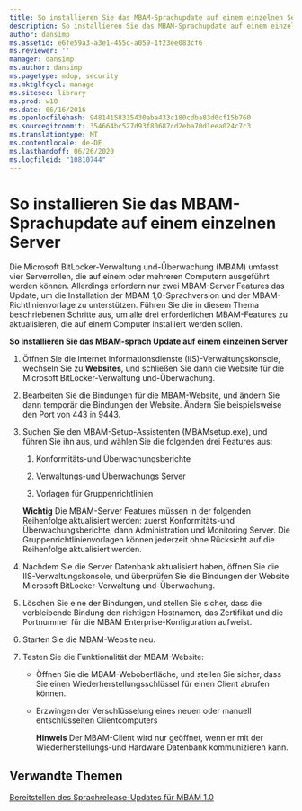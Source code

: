 ```yaml
---
title: So installieren Sie das MBAM-Sprachupdate auf einem einzelnen Server
description: So installieren Sie das MBAM-Sprachupdate auf einem einzelnen Server
author: dansimp
ms.assetid: e6fe59a3-a3e1-455c-a059-1f23ee083cf6
ms.reviewer: ''
manager: dansimp
ms.author: dansimp
ms.pagetype: mdop, security
ms.mktglfcycl: manage
ms.sitesec: library
ms.prod: w10
ms.date: 06/16/2016
ms.openlocfilehash: 94814158335430aba433c180cdba83d0cf15b760
ms.sourcegitcommit: 354664bc527d93f80687cd2eba70d1eea024c7c3
ms.translationtype: MT
ms.contentlocale: de-DE
ms.lasthandoff: 06/26/2020
ms.locfileid: "10810744"
---
```

# So installieren Sie das MBAM-Sprachupdate auf einem einzelnen Server


Die Microsoft BitLocker-Verwaltung und-Überwachung (MBAM) umfasst vier Serverrollen, die auf einem oder mehreren Computern ausgeführt werden können. Allerdings erfordern nur zwei MBAM-Server Features das Update, um die Installation der MBAM 1,0-Sprachversion und der MBAM-Richtlinienvorlage zu unterstützen. Führen Sie die in diesem Thema beschriebenen Schritte aus, um alle drei erforderlichen MBAM-Features zu aktualisieren, die auf einem Computer installiert werden sollen.

**So installieren Sie das MBAM-sprach Update auf einem einzelnen Server**

1.  Öffnen Sie die Internet Informationsdienste (IIS)-Verwaltungskonsole, wechseln Sie zu **Websites**, und schließen Sie dann die Website für die Microsoft BitLocker-Verwaltung und-Überwachung.

2.  Bearbeiten Sie die Bindungen für die MBAM-Website, und ändern Sie dann temporär die Bindungen der Website. Ändern Sie beispielsweise den Port von 443 in 9443.

3.  Suchen Sie den MBAM-Setup-Assistenten (MBAMsetup.exe), und führen Sie ihn aus, und wählen Sie die folgenden drei Features aus:

    1.  Konformitäts-und Überwachungsberichte

    2.  Verwaltungs-und Überwachungs Server

    3.  Vorlagen für Gruppenrichtlinien

    **Wichtig**  Die MBAM-Server Features müssen in der folgenden Reihenfolge aktualisiert werden: zuerst Konformitäts-und Überwachungsberichte, dann Administration und Monitoring Server. Die Gruppenrichtlinienvorlagen können jederzeit ohne Rücksicht auf die Reihenfolge aktualisiert werden.

     

4.  Nachdem Sie die Server Datenbank aktualisiert haben, öffnen Sie die IIS-Verwaltungskonsole, und überprüfen Sie die Bindungen der Website Microsoft BitLocker-Verwaltung und-Überwachung.

5.  Löschen Sie eine der Bindungen, und stellen Sie sicher, dass die verbleibende Bindung den richtigen Hostnamen, das Zertifikat und die Portnummer für die MBAM Enterprise-Konfiguration aufweist.

6.  Starten Sie die MBAM-Website neu.

7.  Testen Sie die Funktionalität der MBAM-Website:

    -   Öffnen Sie die MBAM-Weboberfläche, und stellen Sie sicher, dass Sie einen Wiederherstellungsschlüssel für einen Client abrufen können.

    -   Erzwingen der Verschlüsselung eines neuen oder manuell entschlüsselten Clientcomputers

        **Hinweis**  Der MBAM-Client wird nur geöffnet, wenn er mit der Wiederherstellungs-und Hardware Datenbank kommunizieren kann.

         

## Verwandte Themen


[Bereitstellen des Sprachrelease-Updates für MBAM 1.0](deploying-the-mbam-10-language-release-update.md)

 

 





